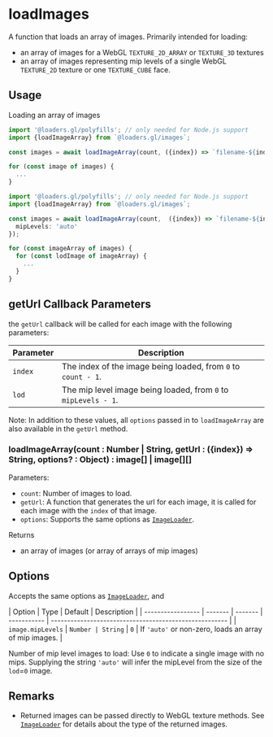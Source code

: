 # loadImages

A function that loads an array of images. Primarily intended for loading:

- an array of images for a WebGL `TEXTURE_2D_ARRAY` or `TEXTURE_3D` textures
- an array of images representing mip levels of a single WebGL `TEXTURE_2D` texture or one `TEXTURE_CUBE` face.

## Usage

Loading an array of images

```typescript
import '@loaders.gl/polyfills'; // only needed for Node.js support
import {loadImageArray} from `@loaders.gl/images`;

const images = await loadImageArray(count, ({index}) => `filename-${index}`);

for (const image of images) {
  ...
}
```

```typescript
import '@loaders.gl/polyfills'; // only needed for Node.js support
import {loadImageArray} from `@loaders.gl/images`;

const images = await loadImageArray(count,  ({index}) => `filename-${index}`, {
  mipLevels: 'auto'
});

for (const imageArray of images) {
  for (const lodImage of imageArray) {
    ...
  }
}
```

## getUrl Callback Parameters

the `getUrl` callback will be called for each image with the following parameters:

| Parameter | Description                                                    |
| --------- | -------------------------------------------------------------- |
| `index`   | The index of the image being loaded, from `0` to `count - 1`.  |
| `lod`     | The mip level image being loaded, from `0` to `mipLevels - 1`. |

Note: In addition to these values, all `options` passed in to `loadImageArray` are also available in the `getUrl` method.

### loadImageArray(count : Number | String, getUrl : ({index}) => String, options? : Object) : image[] | image[][]

Parameters:

- `count`: Number of images to load.
- `getUrl`: A function that generates the url for each image, it is called for each image with the `index` of that image.
- `options`: Supports the same options as [`ImageLoader`](modules/images/docs/api-reference/image-loader).

Returns

- an array of images (or array of arrays of mip images)

## Options

Accepts the same options as [`ImageLoader`](modules/images/docs/api-reference/image-loader), and

| Option            | Type    | Default | Description |
| ----------------- | ------- | ------- | ----------- | ------------------------------------------------------ |
| `image.mipLevels` | `Number | String` | `0`         | If `'auto'` or non-zero, loads an array of mip images. |

Number of mip level images to load: Use `0` to indicate a single image with no mips. Supplying the string `'auto'` will infer the mipLevel from the size of the `lod`=`0` image.

## Remarks

- Returned images can be passed directly to WebGL texture methods. See [`ImageLoader`](modules/images/docs/api-reference/image-loader) for details about the type of the returned images.
